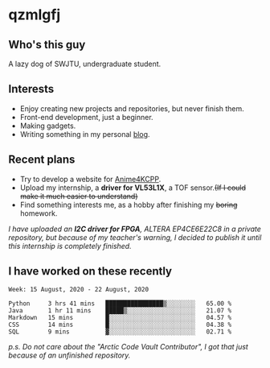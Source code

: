 # qzmlgfj

## Who's this guy

A lazy dog of SWJTU, undergraduate student.

## Interests

* Enjoy creating new projects and repositories, but never finish them.
* Front-end development, just a beginner.
* Making gadgets.
* Writing something in my personal [blog](https://qzmlgfj.ml/blog).

## Recent plans

* Try to develop a website for [Anime4KCPP](https://github.com/TianZerL/Anime4KCPP).
* Upload my internship, a **driver for VL53L1X**, a TOF sensor.~~(If I could make it much easier to understand)~~
* Find something interests me, as a hobby after finishing my ~~boring~~ homework.

*I have uploaded an **I2C driver for FPGA**, ALTERA EP4CE6E22C8 in a private repository, but because of my teacher's warning, I decided to publish it until this internship is completely finished.*

## I have worked on these recently

<!--START_SECTION:waka-->
```text
Week: 15 August, 2020 - 22 August, 2020

Python     3 hrs 41 mins   ████████████████▒░░░░░░░░   65.00 % 
Java       1 hr 11 mins    █████▒░░░░░░░░░░░░░░░░░░░   21.07 % 
Markdown   15 mins         █░░░░░░░░░░░░░░░░░░░░░░░░   04.57 % 
CSS        14 mins         █░░░░░░░░░░░░░░░░░░░░░░░░   04.38 % 
SQL        9 mins          ▓░░░░░░░░░░░░░░░░░░░░░░░░   02.71 % 
```
<!--END_SECTION:waka-->

*p.s.  Do not care about the "Arctic Code Vault Contributor", I got that just because of an unfinished repository.*

<!--
**qzmlgfj/qzmlgfj** is a ✨ _special_ ✨ repository because its `README.md` (this file) appears on your GitHub profile.

Here are some ideas to get you started:

- 🔭 I’m currently working on ...
- 🌱 I’m currently learning ...
- 👯 I’m looking to collaborate on ...
- 🤔 I’m looking for help with ...
- 💬 Ask me about ...
- 📫 How to reach me: ...
- 😄 Pronouns: ...
- ⚡ Fun fact: ...
-->
